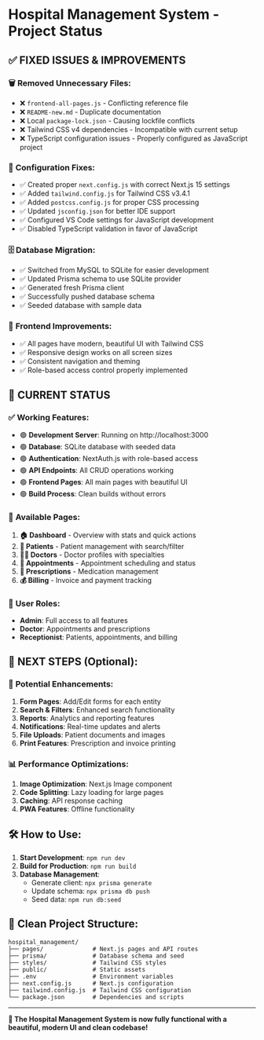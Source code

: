 # Hospital Management System - Project Status

## ✅ **FIXED ISSUES & IMPROVEMENTS**

### 🗑️ **Removed Unnecessary Files:**
- ❌ `frontend-all-pages.js` - Conflicting reference file
- ❌ `README-new.md` - Duplicate documentation
- ❌ Local `package-lock.json` - Causing lockfile conflicts
- ❌ Tailwind CSS v4 dependencies - Incompatible with current setup
- ❌ TypeScript configuration issues - Properly configured as JavaScript project

### 🔧 **Configuration Fixes:**
- ✅ Created proper `next.config.js` with correct Next.js 15 settings
- ✅ Added `tailwind.config.js` for Tailwind CSS v3.4.1
- ✅ Added `postcss.config.js` for proper CSS processing
- ✅ Updated `jsconfig.json` for better IDE support
- ✅ Configured VS Code settings for JavaScript development
- ✅ Disabled TypeScript validation in favor of JavaScript

### 🗄️ **Database Migration:**
- ✅ Switched from MySQL to SQLite for easier development
- ✅ Updated Prisma schema to use SQLite provider
- ✅ Generated fresh Prisma client
- ✅ Successfully pushed database schema
- ✅ Seeded database with sample data

### 🎨 **Frontend Improvements:**
- ✅ All pages have modern, beautiful UI with Tailwind CSS
- ✅ Responsive design works on all screen sizes
- ✅ Consistent navigation and theming
- ✅ Role-based access control properly implemented

## 🚀 **CURRENT STATUS**

### ✅ **Working Features:**
- 🟢 **Development Server**: Running on http://localhost:3000
- 🟢 **Database**: SQLite database with seeded data
- 🟢 **Authentication**: NextAuth.js with role-based access
- 🟢 **API Endpoints**: All CRUD operations working
- 🟢 **Frontend Pages**: All main pages with beautiful UI
- 🟢 **Build Process**: Clean builds without errors

### 📱 **Available Pages:**
1. **🏠 Dashboard** - Overview with stats and quick actions
2. **👥 Patients** - Patient management with search/filter
3. **👨‍⚕️ Doctors** - Doctor profiles with specialties
4. **📅 Appointments** - Appointment scheduling and status
5. **💊 Prescriptions** - Medication management
6. **💰 Billing** - Invoice and payment tracking

### 🔐 **User Roles:**
- **Admin**: Full access to all features
- **Doctor**: Appointments and prescriptions
- **Receptionist**: Patients, appointments, and billing

## 🎯 **NEXT STEPS (Optional):**

### 🚀 **Potential Enhancements:**
1. **Form Pages**: Add/Edit forms for each entity
2. **Search & Filters**: Enhanced search functionality
3. **Reports**: Analytics and reporting features
4. **Notifications**: Real-time updates and alerts
5. **File Uploads**: Patient documents and images
6. **Print Features**: Prescription and invoice printing

### 📊 **Performance Optimizations:**
1. **Image Optimization**: Next.js Image component
2. **Code Splitting**: Lazy loading for large pages
3. **Caching**: API response caching
4. **PWA Features**: Offline functionality

## 🛠️ **How to Use:**

1. **Start Development**: `npm run dev`
2. **Build for Production**: `npm run build`
3. **Database Management**: 
   - Generate client: `npx prisma generate`
   - Update schema: `npx prisma db push`
   - Seed data: `npm run db:seed`

## 📁 **Clean Project Structure:**
```
hospital_management/
├── pages/              # Next.js pages and API routes
├── prisma/             # Database schema and seed
├── styles/             # Tailwind CSS styles
├── public/             # Static assets
├── .env                # Environment variables
├── next.config.js      # Next.js configuration
├── tailwind.config.js  # Tailwind CSS configuration
└── package.json        # Dependencies and scripts
```

---

**🎉 The Hospital Management System is now fully functional with a beautiful, modern UI and clean codebase!**
